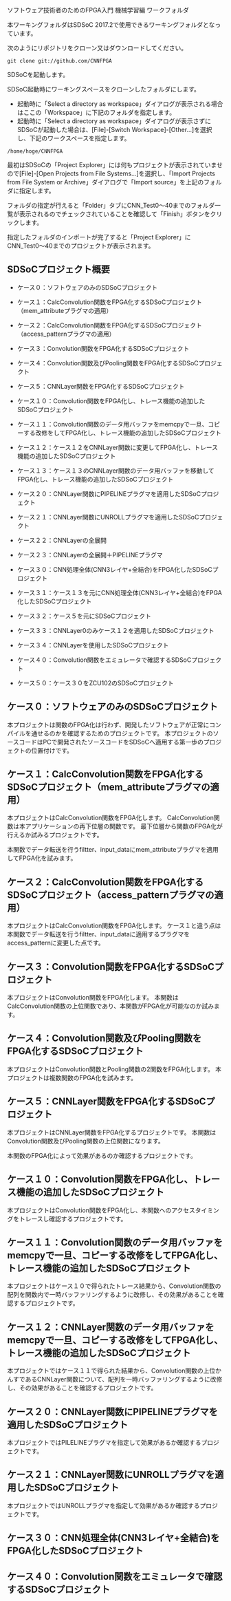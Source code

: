ソフトウェア技術者のためのFPGA入門 機械学習編 ワークフォルダ

本ワーキングフォルダはSDSoC 2017.2で使用できるワーキングフォルダとなっています。

次のようにリポジトリをクローン又はダウンロードしてください。

```text
git clone git://github.com/CNNFPGA
```

SDSoCを起動します。

SDSoC起動時にワーキングスペースをクローンしたフォルダにします。

 * 起動時に「Select a directory as workspace」ダイアログが表示される場合はここの「Workspace」に下記のフォルダを指定します。
 * 起動時に「Select a directory as workspace」ダイアログが表示さずにSDSoCが起動した場合は、[File]-[Switch Workspace]-[Other...]を選択し、下記のワークスペースを指定します。

```text
/home/hoge/CNNFPGA
```

最初はSDSoCの「Project Explorer」には何もプロジェクトが表示されていませので[File]-[Open Projects from File Systems...]を選択し、「Import Projects from File System or Archive」ダイアログで「Import source」を上記のフォルダに指定します。

フォルダの指定が行えると「Folder」タブにCNN_Test0〜40までのフォルダ一覧が表示されるのでチェックされていることを確認して「Finish」ボタンをクリックします。

指定したフォルダのインポートが完了すると「Project Explorer」にCNN_Test0〜40までのプロジェクトが表示されます。

## SDSoCプロジェクト概要

 * ケース０：ソフトウェアのみのSDSoCプロジェクト
 * ケース１：CalcConvolution関数をFPGA化するSDSoCプロジェクト（mem_attributeプラグマの適用）
 * ケース２：CalcConvolution関数をFPGA化するSDSoCプロジェクト（access_patternプラグマの適用）
 * ケース３：Convolution関数をFPGA化するSDSoCプロジェクト
 * ケース４：Convolution関数及びPooling関数をFPGA化するSDSoCプロジェクト
 * ケース５：CNNLayer関数をFPGA化するSDSoCプロジェクト

 * ケース１０：Convolution関数をFPGA化し、トレース機能の追加したSDSoCプロジェクト
 * ケース１１：Convolution関数のデータ用バッファをmemcpyで一旦、コピーする改修をしてFPGA化し、トレース機能の追加したSDSoCプロジェクト
 * ケース１２：ケース１２をCNNLayer関数に変更してFPGA化し、トレース機能の追加したSDSoCプロジェクト
 * ケース１３：ケース１３のCNNLayer関数のデータ用バッファを移動してFPGA化し、トレース機能の追加したSDSoCプロジェクト

 * ケース２０：CNNLayer関数にPIPELINEプラグマを適用したSDSoCプロジェクト
 * ケース２１：CNNLayer関数にUNROLLプラグマを適用したSDSoCプロジェクト
 * ケース２２：CNNLayerの全展開
 * ケース２３：CNNLayerの全展開＋PIPELINEプラグマ

 * ケース３０：CNN処理全体(CNN3レイヤ+全結合)をFPGA化したSDSoCプロジェクト
 * ケース３１：ケース１３を元にCNN処理全体(CNN3レイヤ+全結合)をFPGA化したSDSoCプロジェクト
 * ケース３２：ケース５を元にSDSoCプロジェクト
 * ケース３３：CNNLayer0のみケース１２を適用したSDSoCプロジェクト
 * ケース３４：CNNLayerを使用したSDSoCプロジェクト

 * ケース４０：Convolution関数をエミュレータで確認するSDSoCプロジェクト

 * ケース５０：ケース３０をZCU102のSDSoCプロジェクト

## ケース０：ソフトウェアのみのSDSoCプロジェクト

本プロジェクトは関数のFPGA化は行わず、開発したソフトウェアが正常にコンパイルを通せるのかを確認するためのプロジェクトです。
本プロジェクトのソースコードはPCで開発されたソースコードをSDSoCへ適用する第一歩のプロジェクトの位置付けです。

## ケース１：CalcConvolution関数をFPGA化するSDSoCプロジェクト（mem_attributeプラグマの適用）

本プロジェクトはCalcConvolution関数をFPGA化します。
CalcConvolution関数は本アプリケーションの再下位層の関数です。
最下位層から関数のFPGA化が行えるか試みるプロジェクトです。

本関数でデータ転送を行うfiltter、input_dataにmem_attributeプラグマを適用してFPGA化を試みます。

## ケース２：CalcConvolution関数をFPGA化するSDSoCプロジェクト（access_patternプラグマの適用）

本プロジェクトはCalcConvolution関数をFPGA化します。
ケース１と違う点は本関数でデータ転送を行うfiltter、input_dataに適用するプラグマをaccess_patternに変更した点です。

## ケース３：Convolution関数をFPGA化するSDSoCプロジェクト

本プロジェクトはConvolution関数をFPGA化します。
本関数はCalcConvolution関数の上位関数であり、本関数がFPGA化が可能なのか試みます。

## ケース４：Convolution関数及びPooling関数をFPGA化するSDSoCプロジェクト

本プロジェクトはConvolution関数とPooling関数の2関数をFPGA化します。
本プロジェクトは複数関数のFPGA化を試みます。

## ケース５：CNNLayer関数をFPGA化するSDSoCプロジェクト

本プロジェクトはCNNLayer関数をFPGA化するプロジェクトです。
本関数はConvolution関数及びPooling関数の上位関数になります。

本関数のFPGA化によって効果があるのか確認するプロジェクトです。

## ケース１０：Convolution関数をFPGA化し、トレース機能の追加したSDSoCプロジェクト

本プロジェクトはConvolution関数をFPGA化し、本関数へのアクセスタイミングをトレースし確認するプロジェクトです。

## ケース１１：Convolution関数のデータ用バッファをmemcpyで一旦、コピーする改修をしてFPGA化し、トレース機能の追加したSDSoCプロジェクト

本プロジェクトはケース１０で得られたトレース結果から、Convolution関数の配列を関数内で一時バッファリングするように改修し、その効果があることを確認するプロジェクトです。

## ケース１２：CNNLayer関数のデータ用バッファをmemcpyで一旦、コピーする改修をしてFPGA化し、トレース機能の追加したSDSoCプロジェクト

本プロジェクトではケース１１で得られた結果から、Convolution関数の上位かんすであるCNNLayer関数について、配列を一時バッファリングするように改修し、その効果があることを確認するプロジェクトです。

## ケース２０：CNNLayer関数にPIPELINEプラグマを適用したSDSoCプロジェクト

本プロジェクトではPILELINEプラグマを指定して効果があるか確認するプロジェクトです。

## ケース２１：CNNLayer関数にUNROLLプラグマを適用したSDSoCプロジェクト

本プロジェクトではUNROLLプラグマを指定して効果があるか確認するプロジェクトです。

## ケース３０：CNN処理全体(CNN3レイヤ+全結合)をFPGA化したSDSoCプロジェクト

## ケース４０：Convolution関数をエミュレータで確認するSDSoCプロジェクト


